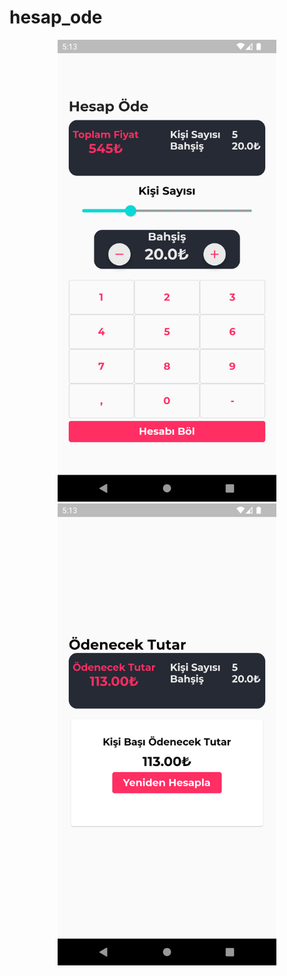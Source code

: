 # hesap_ode

<p align="center">
  <img src="https://github.com/ulusoyomer/flutter_hesap_ode/blob/main/img/Screenshot_1673878404.png?raw=true" width="350" title="hover text">
  <img src="https://github.com/ulusoyomer/flutter_hesap_ode/blob/main/img/Screenshot_1673878408.png?raw=true" width="350" alt="accessibility text">
</p>

